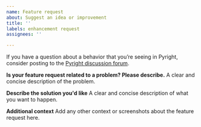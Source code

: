```yaml
---
name: Feature request
about: Suggest an idea or improvement
title: ''
labels: enhancement request
assignees: ''

---
```


If you have a question about a behavior that you’re seeing in Pyright, consider posting to the [Pyright discussion forum](https://github.com/microsoft/pyright/discussions).

**Is your feature request related to a problem? Please describe.**
A clear and concise description of the problem.

**Describe the solution you'd like**
A clear and concise description of what you want to happen.

**Additional context**
Add any other context or screenshots about the feature request here.
